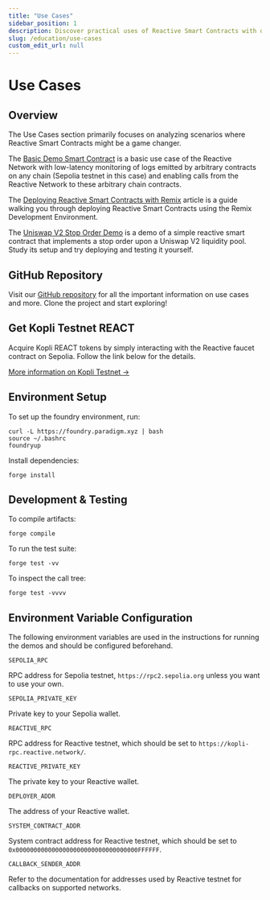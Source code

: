 ```yaml
---
title: "Use Cases"
sidebar_position: 1
description: Discover practical uses of Reactive Smart Contracts with demos on low-latency log monitoring and Uniswap V2 stop orders. Deploy and test these examples to boost your expertise.
slug: /education/use-cases
custom_edit_url: null
---
```


# Use Cases

## Overview

The Use Cases section primarily focuses on analyzing scenarios where Reactive Smart Contracts might be a game changer.

The [Basic Demo Smart Contract](use-case-1.md) is a basic use case of the Reactive Network with low-latency monitoring of logs emitted by arbitrary contracts on any chain (Sepolia testnet in this case) and enabling calls from the Reactive Network to these arbitrary chain contracts.

The [Deploying Reactive Smart Contracts with Remix](remix-ide-demo.md) article is a guide walking you through deploying Reactive Smart Contracts using the Remix Development Environment.

The [Uniswap V2 Stop Order Demo](use-case-3.md) is a demo of a simple reactive smart contract that implements a stop order upon a Uniswap V2 liquidity pool. Study its setup and try deploying and testing it yourself.

## GitHub Repository

Visit our [GitHub repository](https://github.com/Reactive-Network/reactive-smart-contract-demos) for all the important information on use cases and more. Clone the project and start exploring!

## Get Kopli Testnet REACT

Acquire Kopli REACT tokens by simply interacting with the Reactive faucet contract on Sepolia. Follow the link below for the details.

[More information on Kopli Testnet →](/kopli-testnet)

## Environment Setup

To set up the foundry environment, run:

```
curl -L https://foundry.paradigm.xyz | bash
source ~/.bashrc
foundryup
```

Install dependencies:

```
forge install
```

## Development & Testing

To compile artifacts:

```
forge compile
```

To run the test suite:

```
forge test -vv
```

To inspect the call tree:

```
forge test -vvvv
```

## Environment Variable Configuration

The following environment variables are used in the instructions for running the demos and should be configured beforehand.

`SEPOLIA_RPC`

RPC address for Sepolia testnet, `https://rpc2.sepolia.org` unless you want to use your own.

`SEPOLIA_PRIVATE_KEY`

Private key to your Sepolia wallet.

`REACTIVE_RPC`

RPC address for Reactive testnet, which should be set to `https://kopli-rpc.reactive.network/`.

`REACTIVE_PRIVATE_KEY`

The private key to your Reactive wallet.

`DEPLOYER_ADDR`

The address of your Reactive wallet.

`SYSTEM_CONTRACT_ADDR`

System contract address for Reactive testnet, which should be set to `0x0000000000000000000000000000000000FFFFFF`.

`CALLBACK_SENDER_ADDR`

Refer to the documentation for addresses used by Reactive testnet for callbacks on supported networks.
